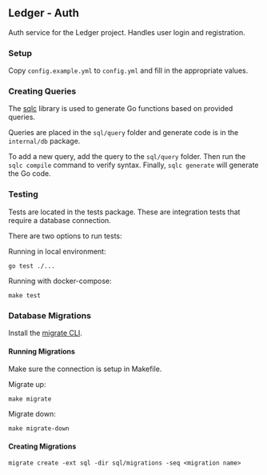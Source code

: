 ## Ledger - Auth

Auth service for the Ledger project. Handles user login and registration.

### Setup

Copy `config.example.yml` to `config.yml` and fill in the appropriate values.

### Creating Queries

The [sqlc](https://github.com/kyleconroy/sqlc) library is used to generate Go functions based
on provided queries.

Queries are placed in the `sql/query` folder and generate code is in the `internal/db` package.

To add a new query, add the query to the `sql/query` folder. Then run the `sqlc compile` command
to verify syntax. Finally, `sqlc generate` will generate the Go code.

### Testing

Tests are located in the tests package. These are integration tests that require a database connection.

There are two options to run tests:

Running in local environment:
```shell
go test ./...
```

Running with docker-compose:
```shell
make test
```

### Database Migrations

Install the [migrate CLI](https://github.com/golang-migrate/migrate).

#### Running Migrations

Make sure the connection is setup in Makefile.


Migrate up:

```shell
make migrate
```

Migrate down:

```shell
make migrate-down
```

#### Creating Migrations

```shell
migrate create -ext sql -dir sql/migrations -seq <migration name>
```
